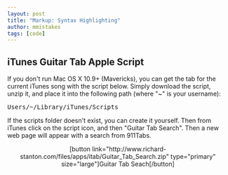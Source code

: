 ```yaml
---
layout: post
title: "Markup: Syntax Highlighting"
author: mmistakes
tags: [code]
---
```


## iTunes Guitar Tab Apple Script
If you don't run Mac OS X 10.9+ (Mavericks), you can get the tab for the current iTunes song with the script below. Simply download the script, unzip it, and place it into the following path (where "~" is your username):
<pre>Users/~/Library/iTunes/Scripts</pre>
If the scripts folder doesn't exist, you can create it yourself.
Then from iTunes click on the script icon, and then "Guitar Tab Search". Then a new web page will appear with a search from 911Tabs.
<p style="text-align: center;">[button link="http://www.richard-stanton.com/files/apps/itab/Guitar_Tab_Search.zip" type="primary" size="large"]Guitar Tab Seach[/button]</p>
